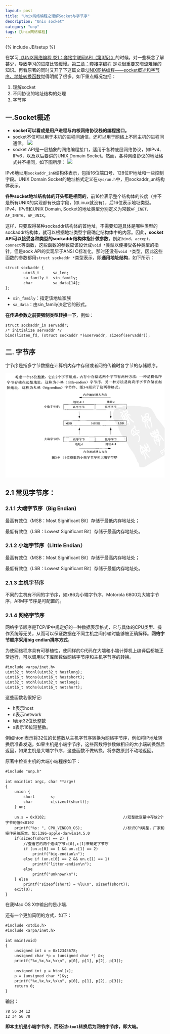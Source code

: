 ```yaml
---
layout: post
title: "Unix网络编程之理解Socket与字节序"
description: "Unix socket"
category: "unp"
tags: [Unix网络编程]
---
```

{% include JB/setup %}

在学习[《UNIX网络编程 卷1：套接字联网API（第3版）》](https://github.com/BeginMan/BookNotes/tree/master/Unix/Unix-Network-Programming-Volume-1-The-Sockets-Networking-API-3rd-Edition)的时候，对一些概念了解甚少，导致学习的进度比较缓慢。[第三章：套接字编程](https://github.com/BeginMan/BookNotes/blob/master/Unix/Unix-Network-Programming-Volume-1-The-Sockets-Networking-API-3rd-Edition/top3.md) 是块很重要又晦涩难懂的知识。再看原著的同时又开了下这篇文章:[UNIX网络编程——socket概述和字节序、地址转换函数](http://blog.csdn.net/ctthuangcheng/article/details/9407837)觉得明朗了很多。如下重点概况包括：

1. 理解socket
2. 不同协议的地址结构的处理
3. 字节序

## 一.Socket概述

- **socket可以看成是用户进程与内核网络协议栈的编程接口。**
- socket不仅可以用于本机的进程间通信，还可以用于网络上不同主机的进程间通信。
![](http://img.blog.csdn.net/20130603130100109)
- socket API是一层抽象的网络编程接口，适用于各种底层网络协议，如IPv4、IPv6，以及以后要讲的UNIX Domain Socket。然而，各种网络协议的地址格式并不相同，如下图所示：
![](http://img.blog.csdn.net/20130722133529984?watermark/2/text/aHR0cDovL2Jsb2cuY3Nkbi5uZXQvY3R0aHVuYWdjaG5lZw==/font/5a6L5L2T/fontsize/400/fill/I0JBQkFCMA==/dissolve/70/gravity/Center)

IPv6地址用`sockaddr_in6`结构体表示，包括16位端口号、128位IP地址和一些控制字段。UNIX Domain Socket的地址格式定义在`sys/un.h`中，用sockaddr_un结构体表示。

**各种socket地址结构体的开头都是相同的**，前16位表示整个结构体的长度（并不是所有UNIX的实现都有长度字段，如Linux就没有），后16位表示地址类型。IPv4、IPv6和UNIX Domain, Socket的地址类型分别定义为常数`AF_INET`、`AF_INET6`、`AF_UNIX`。

这样，只要取得某种sockaddr结构体的首地址，不需要知道具体是哪种类型的sockaddr结构体，就可以根据地址类型字段确定结构体中的内容。因此，**socket API可以接受各种类型的sockaddr结构体指针做参数**，例如`bind`、`accept`、`connect`等函数，这些函数的参数应该设计成`void *`类型以便接受各种类型的指针，但是sock API的实现早于ANSI C标准化，那时还没有`void *`类型，因此这些函数的参数都用`struct sockaddr *`类型表示，即**通用地址结构**，如下所示：

	struct sockaddr {  
	        uint8_t      sa_len;  
	        sa_family_t  sin_family;  
	        char         sa_data[14];  
	};   

- `sin_family`：指定该地址家族
- `sa_data`：由sin_family决定它的形式。

**在传递参数之前要强制类型转换一下**，例如：

	struct sockaddr_in servaddr;
	/* initialize servaddr */
	bind(listen_fd, (struct sockaddr *)&servaddr, sizeof(servaddr));

## 二. 字节序
字节序是指多字节数据在计算机内存中存储或者网络传输时各字节的存储顺序。

![](https://raw.githubusercontent.com/BeginMan/BookNotes/master/Unix/media/bitsort.png)

## 2.1 常见字节序：

### 2.1.1 大端字节序（Big Endian)
最高有效位（MSB：Most Significant Bit）存储于最低内存地址处；

最低有效位（LSB：Lowest Significant Bit）存储于最高内存地址处。

### 2.1.2 小端字节序（Little Endian）
最高有效位（MSB：Most Significant Bit）存储于最高内存地址处；

最低有效位（LSB：Lowest Significant Bit）存储于最低内存地址处。
### 2.1.3 主机字节序
不同的主机有不同的字节序，如x86为小端字节序，Motorola 6800为大端字节序，ARM字节序是可配置的。

### 2.1.4 网络字节序
网络字节顺序是TCP/IP中规定好的一种数据表示格式，它与具体的CPU类型、操作系统等无关，从而可以保证数据在不同主机之间传输时能够被正确解释。**网络字节顺序采用big endian排序方式**。

为使网络程序具有可移植性，使同样的C代码在大端和小端计算机上编译后都能正常运行，可以调用以下库函数做网络字节序和主机字节序的转换。

	#include <arpa/inet.h>  
	uint32_t htonl(uint32_t hostlong);  
	uint16_t htons(uint16_t hostshort);  
	uint32_t ntohl(uint32_t netlong);  
	uint16_t ntohs(uint16_t netshort);

这些函数名很好记:

- h表示host
- n表示network
- l表示32位长整数
- s表示16位短整数。

例如htonl表示将32位的长整数从主机字节序转换为网络字节序，例如将IP地址转换后准备发送。如果主机是小端字节序，这些函数将参数做相应的大小端转换然后返回，如果主机是大端字节序，这些函数不做转换，将参数原封不动地返回。

原著中检查主机的大端小端程序如下：

	#include "unp.h"

	int main(int argc, char **argv)
	{
		union {
			short		s;
			char		c[sizeof(short)];
		} un;

		un.s = 0x0102;									//短整数变量中存放2个字节的值0x0102
		printf("%s: ", CPU_VENDOR_OS);					//标识CPU类型，厂家和操作系统版本，如:i386-apple-darwin14.5.0
		if(sizeof(short) == 2) {
			//查看它的两个连续字节c[0],c[1]来确定字节序
			if (un.c[0] == 1 && un.c[1] == 2)
				printf("big-endian\n");
			else if (un.c[0] == 2 && un.c[1] == 1)
				printf("litter-endian\n");
			else
				printf("unknown\n");
		} else
			printf("sizeof(short) = %lu\n", sizeof(short));
		exit(0);
	}

在我Mac OS X中输出的是小端.

还有一个更加简明的方式，如下：

	#include <stdio.h>
	#include <arpa/inet.h>

	int main(void)
	{
		unsigned int x = 0x12345678;
		unsigned char *p = (unsigned char *) &x;
		printf("%x,%x,%x,%x\n", p[0], p[1], p[2], p[3]);

		unsigned int y = htonl(x);
		p = (unsigned char *)&y;
		printf("%x,%x,%x,%x\n", p[0], p[1], p[2], p[3]);
		return 0;
	}

输出：

	78 56 34 12  
	12 34 56 78

**即本主机是小端字节序，而经过`htonl`转换后为网络字节序，即大端。**


